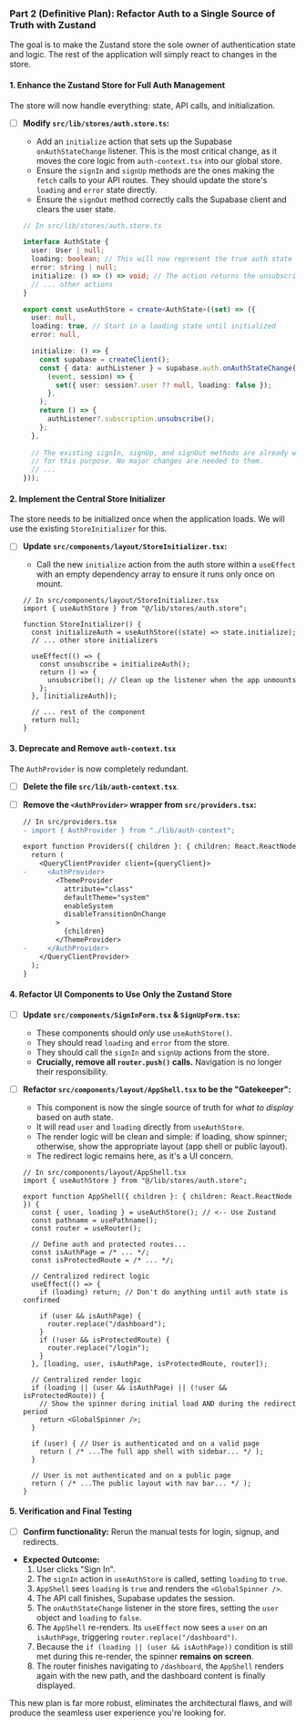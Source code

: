 

### Part 2 (Definitive Plan): Refactor Auth to a Single Source of Truth with Zustand

The goal is to make the Zustand store the sole owner of authentication state and logic. The rest of the application will simply react to changes in the store.

#### 1. Enhance the Zustand Store for Full Auth Management

The store will now handle everything: state, API calls, and initialization.

*   [ ] **Modify `src/lib/stores/auth.store.ts`:**
    *   Add an `initialize` action that sets up the Supabase `onAuthStateChange` listener. This is the most critical change, as it moves the core logic from `auth-context.tsx` into our global store.
    *   Ensure the `signIn` and `signUp` methods are the ones making the `fetch` calls to your API routes. They should update the store's `loading` and `error` state directly.
    *   Ensure the `signOut` method correctly calls the Supabase client and clears the user state.

    ```ts
    // In src/lib/stores/auth.store.ts

    interface AuthState {
      user: User | null;
      loading: boolean; // This will now represent the true auth state loading
      error: string | null;
      initialize: () => () => void; // The action returns the unsubscribe function
      // ... other actions
    }

    export const useAuthStore = create<AuthState>((set) => ({
      user: null,
      loading: true, // Start in a loading state until initialized
      error: null,
    
      initialize: () => {
        const supabase = createClient();
        const { data: authListener } = supabase.auth.onAuthStateChange(
          (event, session) => {
            set({ user: session?.user ?? null, loading: false });
          },
        );
        return () => {
          authListener?.subscription.unsubscribe();
        };
      },
      
      // The existing signIn, signUp, and signOut methods are already well-structured
      // for this purpose. No major changes are needed to them.
      // ...
    }));
    ```

#### 2. Implement the Central Store Initializer

The store needs to be initialized once when the application loads. We will use the existing `StoreInitializer` for this.

*   [ ] **Update `src/components/layout/StoreInitializer.tsx`:**
    *   Call the new `initialize` action from the auth store within a `useEffect` with an empty dependency array to ensure it runs only once on mount.

    ```tsx
    // In src/components/layout/StoreInitializer.tsx
    import { useAuthStore } from "@/lib/stores/auth.store";

    function StoreInitializer() {
      const initializeAuth = useAuthStore((state) => state.initialize);
      // ... other store initializers

      useEffect(() => {
        const unsubscribe = initializeAuth();
        return () => {
          unsubscribe(); // Clean up the listener when the app unmounts
        };
      }, [initializeAuth]);

      // ... rest of the component
      return null;
    }
    ```

#### 3. Deprecate and Remove `auth-context.tsx`

The `AuthProvider` is now completely redundant.

*   [ ] **Delete the file `src/lib/auth-context.tsx`**.
*   [ ] **Remove the `<AuthProvider>` wrapper from `src/providers.tsx`:**

    ```diff
    // In src/providers.tsx
    - import { AuthProvider } from "./lib/auth-context";

    export function Providers({ children }: { children: React.ReactNode }) {
      return (
        <QueryClientProvider client={queryClient}>
    -     <AuthProvider>
            <ThemeProvider
              attribute="class"
              defaultTheme="system"
              enableSystem
              disableTransitionOnChange
            >
              {children}
            </ThemeProvider>
    -     </AuthProvider>
        </QueryClientProvider>
      );
    }
    ```

#### 4. Refactor UI Components to Use Only the Zustand Store

*   [ ] **Update `src/components/SignInForm.tsx` & `SignUpForm.tsx`:**
    -   These components should *only* use `useAuthStore()`.
    -   They should read `loading` and `error` from the store.
    -   They should call the `signIn` and `signUp` actions from the store.
    -   **Crucially, remove all `router.push()` calls.** Navigation is no longer their responsibility.

*   [ ] **Refactor `src/components/layout/AppShell.tsx` to be the "Gatekeeper":**
    -   This component is now the single source of truth for *what to display* based on auth state.
    -   It will read `user` and `loading` directly from `useAuthStore`.
    -   The render logic will be clean and simple: if loading, show spinner; otherwise, show the appropriate layout (app shell or public layout).
    -   The redirect logic remains here, as it's a UI concern.

    ```tsx
    // In src/components/layout/AppShell.tsx
    import { useAuthStore } from "@/lib/stores/auth.store";

    export function AppShell({ children }: { children: React.ReactNode }) {
      const { user, loading } = useAuthStore(); // <-- Use Zustand
      const pathname = usePathname();
      const router = useRouter();

      // Define auth and protected routes...
      const isAuthPage = /* ... */;
      const isProtectedRoute = /* ... */;

      // Centralized redirect logic
      useEffect(() => {
        if (loading) return; // Don't do anything until auth state is confirmed

        if (user && isAuthPage) {
          router.replace("/dashboard");
        }
        if (!user && isProtectedRoute) {
          router.replace("/login");
        }
      }, [loading, user, isAuthPage, isProtectedRoute, router]);

      // Centralized render logic
      if (loading || (user && isAuthPage) || (!user && isProtectedRoute)) {
        // Show the spinner during initial load AND during the redirect period
        return <GlobalSpinner />;
      }
      
      if (user) { // User is authenticated and on a valid page
        return ( /* ...The full app shell with sidebar... */ );
      }

      // User is not authenticated and on a public page
      return ( /* ...The public layout with nav bar... */ );
    }
    ```

#### 5. Verification and Final Testing

*   [ ] **Confirm functionality:** Rerun the manual tests for login, signup, and redirects.
*   **Expected Outcome:**
    1.  User clicks "Sign In".
    2.  The `signIn` action in `useAuthStore` is called, setting `loading` to `true`.
    3.  `AppShell` sees `loading` is `true` and renders the `<GlobalSpinner />`.
    4.  The API call finishes, Supabase updates the session.
    5.  The `onAuthStateChange` listener in the store fires, setting the `user` object and `loading` to `false`.
    6.  The `AppShell` re-renders. Its `useEffect` now sees a `user` on an `isAuthPage`, triggering `router.replace("/dashboard")`.
    7.  Because the `if (loading || (user && isAuthPage))` condition is still met during this re-render, the spinner **remains on screen**.
    8.  The router finishes navigating to `/dashboard`, the `AppShell` renders again with the new path, and the dashboard content is finally displayed.

This new plan is far more robust, eliminates the architectural flaws, and will produce the seamless user experience you're looking for.

